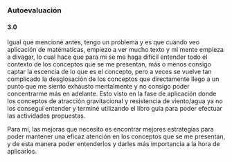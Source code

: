 ### Autoevaluación
#### 3.0
Igual que mencioné antes, tengo un problema y es que cuando veo aplicación de matématicas, empiezo a ver mucho texto y mi mente empieza a divagar, lo cual hace que para mi se me haga difícil entender todo el contexto de los conceptos que se me presentan, más o menos consigo captar la escencia de lo que es el concepto, pero a veces se vuelve tan complicado la desglosación de los conceptos que directamente llego a un punto que me siento exhausto mentalmente y no consigo poder concentrarme más en adelante. Esto visto en la fase de aplicación donde los conceptos de atracción gravitacional y resistencia de viento/agua ya no los conseguí entender y terminé utilizando el libro guía para poder efectuar las actividades propuestas.

Para mí, las mejoras que necesito es encontrar mejores estrategias para poder mantener una eficaz atención en los conceptos que se me presentan, y de esta manera poder entenderlos y darles más importancia a la hora de aplicarlos.
